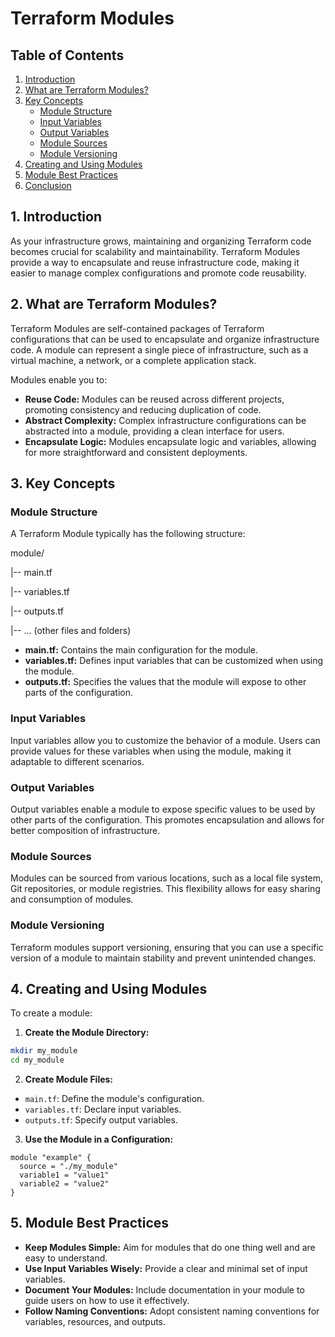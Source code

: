 # Terraform Modules 

## Table of Contents

1. [Introduction](#introduction)
2. [What are Terraform Modules?](#what-are-terraform-modules)
3. [Key Concepts](#key-concepts)
    - [Module Structure](#module-structure)
    - [Input Variables](#input-variables)
    - [Output Variables](#output-variables)
    - [Module Sources](#module-sources)
    - [Module Versioning](#module-versioning)
4. [Creating and Using Modules](#creating-and-using-modules)
5. [Module Best Practices](#module-best-practices)
6. [Conclusion](#conclusion)

## 1. Introduction

As your infrastructure grows, maintaining and organizing Terraform code becomes crucial for scalability and maintainability. Terraform Modules provide a way to encapsulate and reuse infrastructure code, making it easier to manage complex configurations and promote code reusability.

## 2. What are Terraform Modules?

Terraform Modules are self-contained packages of Terraform configurations that can be used to encapsulate and organize infrastructure code. A module can represent a single piece of infrastructure, such as a virtual machine, a network, or a complete application stack.

Modules enable you to:

- **Reuse Code:** Modules can be reused across different projects, promoting consistency and reducing duplication of code.
- **Abstract Complexity:** Complex infrastructure configurations can be abstracted into a module, providing a clean interface for users.
- **Encapsulate Logic:** Modules encapsulate logic and variables, allowing for more straightforward and consistent deployments.

## 3. Key Concepts

### Module Structure

A Terraform Module typically has the following structure:

module/

|-- main.tf

|-- variables.tf

|-- outputs.tf

|-- ... (other files and folders)


- **main.tf:** Contains the main configuration for the module.
- **variables.tf:** Defines input variables that can be customized when using the module.
- **outputs.tf:** Specifies the values that the module will expose to other parts of the configuration.

### Input Variables

Input variables allow you to customize the behavior of a module. Users can provide values for these variables when using the module, making it adaptable to different scenarios.

### Output Variables

Output variables enable a module to expose specific values to be used by other parts of the configuration. This promotes encapsulation and allows for better composition of infrastructure.

### Module Sources

Modules can be sourced from various locations, such as a local file system, Git repositories, or module registries. This flexibility allows for easy sharing and consumption of modules.

### Module Versioning

Terraform modules support versioning, ensuring that you can use a specific version of a module to maintain stability and prevent unintended changes.

## 4. Creating and Using Modules

To create a module:

1. **Create the Module Directory:**
```bash
mkdir my_module
cd my_module
```

2. **Create Module Files:**
- `main.tf`: Define the module's configuration.
- `variables.tf`: Declare input variables.
- `outputs.tf`: Specify output variables.

3. **Use the Module in a Configuration:**
```hcl
module "example" {
  source = "./my_module"
  variable1 = "value1"
  variable2 = "value2"
}
```

## 5. Module Best Practices

- **Keep Modules Simple:** Aim for modules that do one thing well and are easy to understand.
- **Use Input Variables Wisely:** Provide a clear and minimal set of input variables.
- **Document Your Modules:** Include documentation in your module to guide users on how to use it effectively.
- **Follow Naming Conventions:** Adopt consistent naming conventions for variables, resources, and outputs.





